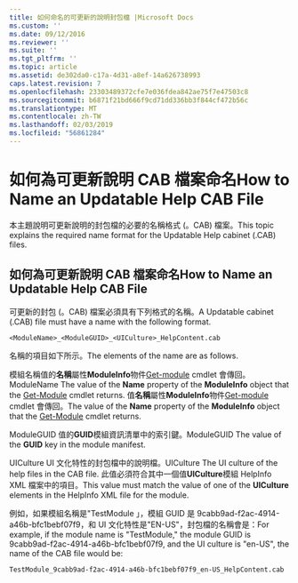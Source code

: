```yaml
---
title: 如何命名的可更新的說明封包檔 |Microsoft Docs
ms.custom: ''
ms.date: 09/12/2016
ms.reviewer: ''
ms.suite: ''
ms.tgt_pltfrm: ''
ms.topic: article
ms.assetid: de302da0-c17a-4d31-a8ef-14a626738993
caps.latest.revision: 7
ms.openlocfilehash: 23303489372cfe7e036fdea842ae75f7e47503c8
ms.sourcegitcommit: b6871f21bd666f9cd71dd336bb3f844cf472b56c
ms.translationtype: MT
ms.contentlocale: zh-TW
ms.lasthandoff: 02/03/2019
ms.locfileid: "56861284"
---
```

# <a name="how-to-name-an-updatable-help-cab-file"></a><span data-ttu-id="ba72a-102">如何為可更新說明 CAB 檔案命名</span><span class="sxs-lookup"><span data-stu-id="ba72a-102">How to Name an Updatable Help CAB File</span></span>

<span data-ttu-id="ba72a-103">本主題說明可更新說明的封包檔的必要的名稱格式 (。CAB) 檔案。</span><span class="sxs-lookup"><span data-stu-id="ba72a-103">This topic explains the required name format for the Updatable Help cabinet (.CAB) files.</span></span>

## <a name="how-to-name-an-updatable-help-cab-file"></a><span data-ttu-id="ba72a-104">如何為可更新說明 CAB 檔案命名</span><span class="sxs-lookup"><span data-stu-id="ba72a-104">How to Name an Updatable Help CAB File</span></span>

<span data-ttu-id="ba72a-105">可更新的封包 (。CAB) 檔案必須具有下列格式的名稱。</span><span class="sxs-lookup"><span data-stu-id="ba72a-105">A Updatable cabinet (.CAB) file must have a name with the following format.</span></span>

`<ModuleName>_<ModuleGUID>_<UICulture>_HelpContent.cab`

<span data-ttu-id="ba72a-106">名稱的項目如下所示。</span><span class="sxs-lookup"><span data-stu-id="ba72a-106">The elements of the name are as follows.</span></span>

<span data-ttu-id="ba72a-107">模組名稱值的**名稱**屬性**ModuleInfo**物件[Get-module](/powershell/module/Microsoft.PowerShell.Core/Get-Module) cmdlet 會傳回。</span><span class="sxs-lookup"><span data-stu-id="ba72a-107">ModuleName The value of the **Name** property of the **ModuleInfo** object that the [Get-Module](/powershell/module/Microsoft.PowerShell.Core/Get-Module) cmdlet returns.</span></span>
<span data-ttu-id="ba72a-108">值**名稱**屬性**ModuleInfo**物件[Get-module](/powershell/module/Microsoft.PowerShell.Core/Get-Module) cmdlet 會傳回。</span><span class="sxs-lookup"><span data-stu-id="ba72a-108">The value of the **Name** property of the **ModuleInfo** object that the [Get-Module](/powershell/module/Microsoft.PowerShell.Core/Get-Module) cmdlet returns.</span></span>

<span data-ttu-id="ba72a-109">ModuleGUID 值的**GUID**模組資訊清單中的索引鍵。</span><span class="sxs-lookup"><span data-stu-id="ba72a-109">ModuleGUID The value of the **GUID** key in the module manifest.</span></span>

<span data-ttu-id="ba72a-110">UICulture UI 文化特性的封包檔中的說明檔。</span><span class="sxs-lookup"><span data-stu-id="ba72a-110">UICulture The UI culture of the help files in the CAB file.</span></span> <span data-ttu-id="ba72a-111">此值必須符合其中一個值**UICulture**模組 HelpInfo XML 檔案中的項目。</span><span class="sxs-lookup"><span data-stu-id="ba72a-111">This value must match the value of one of the **UICulture** elements in the HelpInfo XML file for the module.</span></span>

<span data-ttu-id="ba72a-112">例如，如果模組名稱是"TestModule 」，模組 GUID 是 9cabb9ad-f2ac-4914-a46b-bfc1bebf07f9，和 UI 文化特性是"EN-US"，封包檔的名稱會是：</span><span class="sxs-lookup"><span data-stu-id="ba72a-112">For example, if the module name is "TestModule," the module GUID is 9cabb9ad-f2ac-4914-a46b-bfc1bebf07f9, and the UI culture is "en-US", the name of the CAB file would be:</span></span>

`TestModule_9cabb9ad-f2ac-4914-a46b-bfc1bebf07f9_en-US_HelpContent.cab`